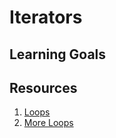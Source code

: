 # Iterators
## Learning Goals

## Resources
1. [Loops](notes/loops.md)
2. [More Loops](notes/more-loops.md)

